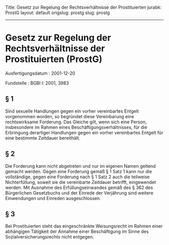 Title: Gesetz zur Regelung der Rechtsverhältnisse der Prostituierten
jurabk: ProstG
layout: default
origslug: prostg
slug: prostg

---

# Gesetz zur Regelung der Rechtsverhältnisse der Prostituierten (ProstG)

Ausfertigungsdatum
:   2001-12-20

Fundstelle
:   BGBl I: 2001, 3983



## § 1

Sind sexuelle Handlungen gegen ein vorher vereinbartes Entgelt
vorgenommen worden, so begründet diese Vereinbarung eine
rechtswirksame Forderung. Das Gleiche gilt, wenn sich eine Person,
insbesondere im Rahmen eines Beschäftigungsverhältnisses, für die
Erbringung derartiger Handlungen gegen ein vorher vereinbartes Entgelt
für eine bestimmte Zeitdauer bereithält.


## § 2

Die Forderung kann nicht abgetreten und nur im eigenen Namen geltend
gemacht werden. Gegen eine Forderung gemäß § 1 Satz 1 kann nur die
vollständige, gegen eine Forderung nach § 1 Satz 2 auch die teilweise
Nichterfüllung, soweit sie die vereinbarte Zeitdauer betrifft,
eingewendet werden. Mit Ausnahme des Erfüllungseinwandes gemäß des §
362 des Bürgerlichen Gesetzbuchs und der Einrede der Verjährung sind
weitere Einwendungen und Einreden ausgeschlossen.


## § 3

Bei Prostituierten steht das eingeschränkte Weisungsrecht im Rahmen
einer abhängigen Tätigkeit der Annahme einer Beschäftigung im Sinne
des Sozialversicherungsrechts nicht entgegen.

